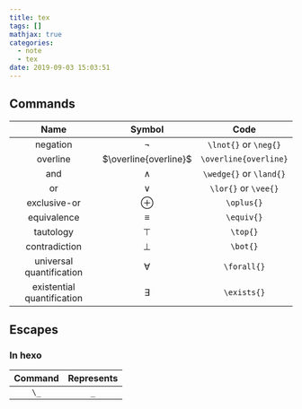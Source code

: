 ```yaml
---
title: tex
tags: []
mathjax: true
categories:
  - note
  - tex
date: 2019-09-03 15:03:51
---
```


## Commands

Name | Symbol | Code
:-: | :-: | :-:
negation | $\neg$ | `\lnot{}` or `\neg{}`
overline | $\overline{overline}$ | `\overline{overline}`
and | $\land$ | `\wedge{}` or `\land{}`
or | $\vee$ | `\lor{}` or `\vee{}`
exclusive-or | $\oplus$ | `\oplus{}`
equivalence | $\equiv$ | `\equiv{}`
tautology | $\top{}$ | `\top{}`
contradiction | $\bot$ | `\bot{}`
universal quantification | $\forall$ | `\forall{}`
existential quantification | $\exists$ | `\exists{}`

## Escapes

### In hexo

Command | Represents
:-: | :-:
`\_` | `_`
